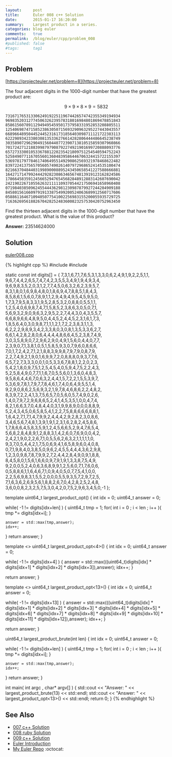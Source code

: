 ```yaml
---
layout:     post
title:      Euler 008 c++ Solution
date:       2015-01-17 16:20:00
summary:    Largest product in a series.
categories: blog euler
comments:   true
permalink:  /blog/euler/cpp/problem_008
#published: false
#tags:      tag1
---
```


## Problem

[https://projecteuler.net/problem=8](https://projecteuler.net/problem=8)

The four adjacent digits in the 1000-digit number that have the greatest product are:

 $$9 × 9 × 8 × 9 = 5832$$

    73167176531330624919225119674426574742355349194934
    96983520312774506326239578318016984801869478851843
    85861560789112949495459501737958331952853208805511
    12540698747158523863050715693290963295227443043557
    66896648950445244523161731856403098711121722383113
    62229893423380308135336276614282806444486645238749
    30358907296290491560440772390713810515859307960866
    70172427121883998797908792274921901699720888093776
    65727333001053367881220235421809751254540594752243
    52584907711670556013604839586446706324415722155397
    53697817977846174064955149290862569321978468622482
    83972241375657056057490261407972968652414535100474
    82166370484403199890008895243450658541227588666881
    16427171479924442928230863465674813919123162824586
    17866458359124566529476545682848912883142607690042
    24219022671055626321111109370544217506941658960408
    07198403850962455444362981230987879927244284909188
    84580156166097919133875499200524063689912560717606
    05886116467109405077541002256983155200055935729725
    71636269561882670428252483600823257530420752963450

Find the thirteen adjacent digits in the 1000-digit number that have the greatest product. What is the value of this product?

**Answer:** 23514624000

## Solution

[euler008.cpp](https://github.com/tvarley/euler/blob/master/cpp/src/euler008.cpp)

{% highlight cpp %}
#include <iostream>
#include <cstdint>

static const int digits[] =
{
7,3,1,6,7,1,7,6,5,3,1,3,3,0,6,2,4,9,1,9,2,2,5,1,1,
9,6,7,4,4,2,6,5,7,4,7,4,2,3,5,5,3,4,9,1,9,4,9,3,4,
9,6,9,8,3,5,2,0,3,1,2,7,7,4,5,0,6,3,2,6,2,3,9,5,7,
8,3,1,8,0,1,6,9,8,4,8,0,1,8,6,9,4,7,8,8,5,1,8,4,3,
8,5,8,6,1,5,6,0,7,8,9,1,1,2,9,4,9,4,9,5,4,5,9,5,0,
1,7,3,7,9,5,8,3,3,1,9,5,2,8,5,3,2,0,8,8,0,5,5,1,1,
1,2,5,4,0,6,9,8,7,4,7,1,5,8,5,2,3,8,6,3,0,5,0,7,1,
5,6,9,3,2,9,0,9,6,3,2,9,5,2,2,7,4,4,3,0,4,3,5,5,7,
6,6,8,9,6,6,4,8,9,5,0,4,4,5,2,4,4,5,2,3,1,6,1,7,3,
1,8,5,6,4,0,3,0,9,8,7,1,1,1,2,1,7,2,2,3,8,3,1,1,3,
6,2,2,2,9,8,9,3,4,2,3,3,8,0,3,0,8,1,3,5,3,3,6,2,7,
6,6,1,4,2,8,2,8,0,6,4,4,4,4,8,6,6,4,5,2,3,8,7,4,9,
3,0,3,5,8,9,0,7,2,9,6,2,9,0,4,9,1,5,6,0,4,4,0,7,7,
2,3,9,0,7,1,3,8,1,0,5,1,5,8,5,9,3,0,7,9,6,0,8,6,6,
7,0,1,7,2,4,2,7,1,2,1,8,8,3,9,9,8,7,9,7,9,0,8,7,9,
2,2,7,4,9,2,1,9,0,1,6,9,9,7,2,0,8,8,8,0,9,3,7,7,6,
6,5,7,2,7,3,3,3,0,0,1,0,5,3,3,6,7,8,8,1,2,2,0,2,3,
5,4,2,1,8,0,9,7,5,1,2,5,4,5,4,0,5,9,4,7,5,2,2,4,3,
5,2,5,8,4,9,0,7,7,1,1,6,7,0,5,5,6,0,1,3,6,0,4,8,3,
9,5,8,6,4,4,6,7,0,6,3,2,4,4,1,5,7,2,2,1,5,5,3,9,7,
5,3,6,9,7,8,1,7,9,7,7,8,4,6,1,7,4,0,6,4,9,5,5,1,4,
9,2,9,0,8,6,2,5,6,9,3,2,1,9,7,8,4,6,8,6,2,2,4,8,2,
8,3,9,7,2,2,4,1,3,7,5,6,5,7,0,5,6,0,5,7,4,9,0,2,6,
1,4,0,7,9,7,2,9,6,8,6,5,2,4,1,4,5,3,5,1,0,0,4,7,4,
8,2,1,6,6,3,7,0,4,8,4,4,0,3,1,9,9,8,9,0,0,0,8,8,9,
5,2,4,3,4,5,0,6,5,8,5,4,1,2,2,7,5,8,8,6,6,6,8,8,1,
1,6,4,2,7,1,7,1,4,7,9,9,2,4,4,4,2,9,2,8,2,3,0,8,6,
3,4,6,5,6,7,4,8,1,3,9,1,9,1,2,3,1,6,2,8,2,4,5,8,6,
1,7,8,6,6,4,5,8,3,5,9,1,2,4,5,6,6,5,2,9,4,7,6,5,4,
5,6,8,2,8,4,8,9,1,2,8,8,3,1,4,2,6,0,7,6,9,0,0,4,2,
2,4,2,1,9,0,2,2,6,7,1,0,5,5,6,2,6,3,2,1,1,1,1,1,0,
9,3,7,0,5,4,4,2,1,7,5,0,6,9,4,1,6,5,8,9,6,0,4,0,8,
0,7,1,9,8,4,0,3,8,5,0,9,6,2,4,5,5,4,4,4,3,6,2,9,8,
1,2,3,0,9,8,7,8,7,9,9,2,7,2,4,4,2,8,4,9,0,9,1,8,8,
8,4,5,8,0,1,5,6,1,6,6,0,9,7,9,1,9,1,3,3,8,7,5,4,9,
9,2,0,0,5,2,4,0,6,3,6,8,9,9,1,2,5,6,0,7,1,7,6,0,6,
0,5,8,8,6,1,1,6,4,6,7,1,0,9,4,0,5,0,7,7,5,4,1,0,0,
2,2,5,6,9,8,3,1,5,5,2,0,0,0,5,5,9,3,5,7,2,9,7,2,5,
7,1,6,3,6,2,6,9,5,6,1,8,8,2,6,7,0,4,2,8,2,5,2,4,8,
3,6,0,0,8,2,3,2,5,7,5,3,0,4,2,0,7,5,2,9,6,3,4,5,0,-1
};

template <int len> uint64_t largest_product_opt()
{
  int idx = 0;
  uint64_t answer = 0;

  while( -1 != digits[idx+len] )
  {
    uint64_t tmp = 1;
    for( int i = 0 ; i < len ; i++ ){
      tmp *= digits[idx+i];
    }

    answer = std::max(tmp,answer);
    idx++;
  }
  return answer;
}

template <> uint64_t largest_product_opt<4>()
{
  int idx = 0;
  uint64_t answer = 0;

  while( -1 != digits[idx+4] )
  {
    answer = std::max(((uint64_t)digits[idx] *
                  digits[idx+1] *
                  digits[idx+2] *
                  digits[idx+3]),answer);
    idx++;
  }

  return answer;
}

template <> uint64_t largest_product_opt<13>()
{
  int idx = 0;
  uint64_t answer = 0;

  while( -1 != digits[idx+13] )
  {
    answer = std::max(((uint64_t)digits[idx]
                  * digits[idx+1]
                  * digits[idx+2]
                  * digits[idx+3]
                  * digits[idx+4]
                  * digits[idx+5]
                  * digits[idx+6]
                  * digits[idx+7]
                  * digits[idx+8]
                  * digits[idx+9]
                  * digits[idx+10]
                  * digits[idx+11]
                  * digits[idx+12]),answer);
    idx++;
  }

  return answer;
}

uint64_t largest_product_brute(int len)
{
  int idx = 0;
  uint64_t answer = 0;

  while( -1 != digits[idx+len] )
  {
    uint64_t tmp = 1;
    for( int i = 0 ; i < len ; i++ ){
      tmp *= digits[idx+i];
    }

    answer = std::max(tmp,answer);
    idx++;
  }
  return answer;
}

int main( int argc , char* argv[] )
{
  std::cout << "Answer: " << largest_product_brute(13) << std::endl;
  std::cout << "Answer: " << largest_product_opt<13>() << std::endl;
  return 0;
}
{% endhighlight %}

## See Also
* [007 c++ Solution]({{site.baseurl}}/blog/euler/cpp/problem_007)
* [008 ruby Solution]({{site.baseurl}}/blog/euler/ruby/problem_008)
* [009 c++ Solution]({{site.baseurl}}/blog/euler/cpp/problem_009)
* [Euler Introduction]({{site.baseurl}}/blog/euler/introduction)
* [My Euler Repo](https://github.com/tvarley/euler) :octocat:
